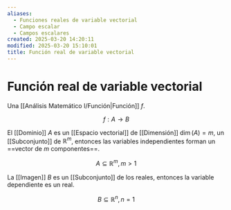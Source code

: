 ```yaml
---
aliases:
  - Funciones reales de variable vectorial
  - Campo escalar
  - Campos escalares
created: 2025-03-20 14:20:11
modified: 2025-03-20 15:10:01
title: Función real de variable vectorial
---
```


# Función real de variable vectorial

Una [[Análisis Matemático I/Función|Función]] $f$.

$$
f: A \to B
$$

El [[Dominio]] $A$ es un [[Espacio vectorial]] de [[Dimensión]] $\dim(A) = m$, un [[Subconjunto]] de $\mathbb{R}^m$, entonces las variables independientes forman un ==vector de $m$ componentes==.

$$
A \subseteq \mathbb{R}^m, m > 1
$$

La [[Imagen]] $B$ es un [[Subconjunto]] de los reales, entonces la variable dependiente es un real.

$$
B \subseteq \mathbb{R}^n, n = 1
$$
